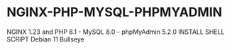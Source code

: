 # NGINX-PHP-MYSQL-PHPMYADMIN
NGINX 1.23 and PHP 8.1 - MySQL 8.0 - phpMyAdmin 5.2.0 INSTALL SHELL SCRIPT
Debian 11 Bullseye
